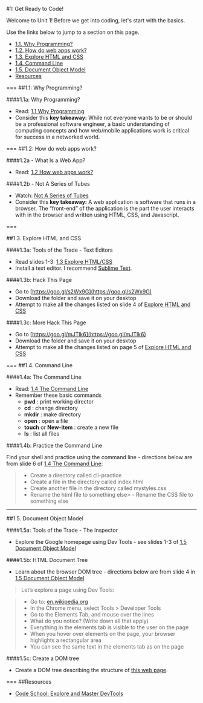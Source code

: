 #1: Get Ready to Code!


Welcome to Unit 1!  Before we get into coding, let's start with the basics.

Use the links below to jump to a section on this page.

- [1.1. Why Programming?](#11-whyprogramming)
- [1.2. How do web apps work?](#12-webapps)
- [1.3. Explore HTML and CSS](#13-explore)
- [1.4. Command Line](#14-commandline)
- [1.5. Document Object Model](#15-dom)
- [Resources](#resources)

===
##<a id="11-whyprogramming">1.1: Why Programming?</a>

####1.1a: Why Programming?

- Read: [1.1 Why Programming](https://docs.google.com/presentation/d/1AXe2o3v7tBVGNHJbRC2eAEVuL65xvnB4xxNFFgXank8/edit?usp=sharing) 
- Consider this **key takeaway:** While not everyone wants to be or should be a professional software engineer, a basic understanding of computing concepts and how web/mobile applications work is critical for success in a networked world.

===
##<a id="12-webapps">1.2: How do web apps work?</a>

####1.2a - What Is a Web App?

- Read: [1.2 How web apps work?](https://docs.google.com/presentation/d/1H2VA6pImaF_MLvCaAwBuK75GPIr4aI7a56AfbTH8AhE/edit?usp=sharing) 

####1.2b - Not A Series of Tubes

-  Watch: [Not A Series of Tubes](http://www.dontfeartheinternet.com/the-basics/not-tubes)
- Consider this **key takeaway:** A web application is software that runs in a browser. The “front-end” of the application is the part the user interacts with in the browser and written using HTML, CSS, and Javascript. 

===


##<a id="13-explore">1.3. Explore HTML and CSS</a>

####1.3a: Tools of the Trade - Text Editors 

- Read slides 1-3: [1.3 Explore HTML/CSS](https://docs.google.com/presentation/d/1LhOGcbd3HCZxw5OBC2fA12s59tIy01rE1vRFzVO7e_o/edit?usp=sharing)
- Install a text editor. I recommend [Sublime Text](http://www.sublimetext.com/).

####1.3b: Hack This Page

- Go to [https://goo.gl/s2Wx9G](https://goo.gl/s2Wx9G)
- Download the folder and save it on your desktop
- Attempt to make all the changes listed on slide 4 of [Explore HTML and CSS](https://docs.google.com/presentation/d/1LhOGcbd3HCZxw5OBC2fA12s59tIy01rE1vRFzVO7e_o/edit#slide=id.g6e36b57d0_033)

####1.3c: More Hack This Page

+ Go to [https://goo.gl/mJTlk6](https://goo.gl/mJTlk6)
+ Download the folder and save it on your desktop
+ Attempt to make all the changes listed on page 5 of [Explore HTML and CSS](https://docs.google.com/presentation/d/1LhOGcbd3HCZxw5OBC2fA12s59tIy01rE1vRFzVO7e_o/edit#slide=id.g6e36b57d0_033)

===
##<a id="14-commandline">1.4. Command Line</a>

####1.4a: The Command Line

- Read: [1.4 The Command Line](https://docs.google.com/presentation/d/17bnQLSh7gyA7_upkFSQJraF_vccp_AlEtnRpNzZgqJQ/edit#slide=id.p29) 
- Remember these basic commands
	- **pwd** : print working director
	- **cd** : change directory
	- **mkdir** : make directory
	- **open** : open a file
	- **touch** or **New-item** : create a new file
	- **ls** : list all files

####1.4b: Practice the Command Line

Find your shell and practice using the command line - directions below are from slide 6 of [1.4 The Command Line](https://docs.google.com/presentation/d/17bnQLSh7gyA7_upkFSQJraF_vccp_AlEtnRpNzZgqJQ/edit#slide=id.p29):

> - Create a directory called cli-practice
> - Create a file in the directory called index.html
> - Create another file in the directory called mystyles.css
> - Rename the html file to something else> - Rename the CSS file to something else
 

<hr size="30">

##<a id="15-dom">1.5. Document Object Model</a>

####1.5a: Tools of the Trade - The Inspector

- Explore the Google homepage using Dev Tools - see slides 1-3 of [1.5 Document Object Model](https://docs.google.com/presentation/d/1LhOGcbd3HCZxw5OBC2fA12s59tIy01rE1vRFzVO7e_o/edit?usp=sharing)

####1.5b: HTML Document Tree

- Learn about the browser DOM tree - directions below are from slide 4 in [1.5 Document Object Model](https://docs.google.com/presentation/d/1LhOGcbd3HCZxw5OBC2fA12s59tIy01rE1vRFzVO7e_o/edit?usp=sharing)

> Let’s explore a page using Dev Tools:

> - Go to: [en.wikipedia.org](en.wikipedia.org)
> - In the Chrome menu, select Tools > Developer Tools 
> - Go to the Elements Tab, and mouse over the lines
> - What do you notice? (Write down all that apply)
> - Everything in the elements tab is visible to the user on the page
> - When you hover over elements on the page, your browser highlights a rectangular area
> - You can see the same text in the elements tab as on the page

####1.5c: Create a DOM tree

- Create a DOM tree describing the structure of [this web page](http://pcpsimpletree.neocities.org/).


===
##<a id="resources">Resources </a>

- [Code School: Explore and Master DevTools](http://discover-devtools.codeschool.com/)
